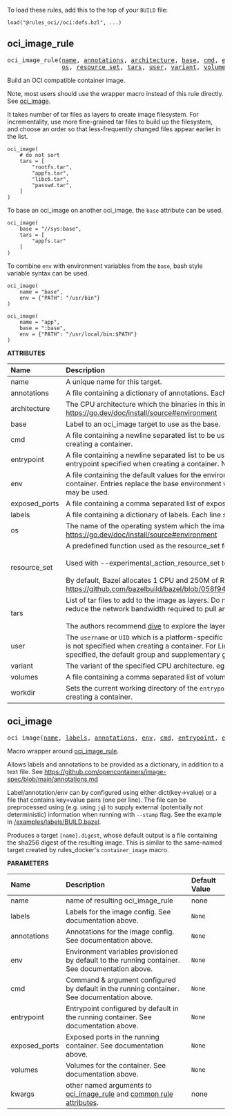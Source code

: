 <!-- Generated with Stardoc: http://skydoc.bazel.build -->

To load these rules, add this to the top of your `BUILD` file:

```starlark
load("@rules_oci//oci:defs.bzl", ...)
```

<a id="oci_image_rule"></a>

## oci_image_rule

<pre>
oci_image_rule(<a href="#oci_image_rule-name">name</a>, <a href="#oci_image_rule-annotations">annotations</a>, <a href="#oci_image_rule-architecture">architecture</a>, <a href="#oci_image_rule-base">base</a>, <a href="#oci_image_rule-cmd">cmd</a>, <a href="#oci_image_rule-entrypoint">entrypoint</a>, <a href="#oci_image_rule-env">env</a>, <a href="#oci_image_rule-exposed_ports">exposed_ports</a>, <a href="#oci_image_rule-labels">labels</a>,
               <a href="#oci_image_rule-os">os</a>, <a href="#oci_image_rule-resource_set">resource_set</a>, <a href="#oci_image_rule-tars">tars</a>, <a href="#oci_image_rule-user">user</a>, <a href="#oci_image_rule-variant">variant</a>, <a href="#oci_image_rule-volumes">volumes</a>, <a href="#oci_image_rule-workdir">workdir</a>)
</pre>

Build an OCI compatible container image.

Note, most users should use the wrapper macro instead of this rule directly.
See [oci_image](#oci_image).

It takes number of tar files as layers to create image filesystem.
For incrementality, use more fine-grained tar files to build up the filesystem,
and choose an order so that less-frequently changed files appear earlier in the list.

```starlark
oci_image(
    # do not sort
    tars = [
        "rootfs.tar",
        "appfs.tar",
        "libc6.tar",
        "passwd.tar",
    ]
)
```

To base an oci_image on another oci_image, the `base` attribute can be used.

```starlark
oci_image(
    base = "//sys:base",
    tars = [
        "appfs.tar"
    ]
)
```

To combine `env` with environment variables from the `base`, bash style variable syntax can be used.

```starlark
oci_image(
    name = "base",
    env = {"PATH": "/usr/bin"}
)

oci_image(
    name = "app",
    base = ":base",
    env = {"PATH": "/usr/local/bin:$PATH"}
)
```

**ATTRIBUTES**


| Name  | Description | Type | Mandatory | Default |
| :------------- | :------------- | :------------- | :------------- | :------------- |
| <a id="oci_image_rule-name"></a>name |  A unique name for this target.   | <a href="https://bazel.build/concepts/labels#target-names">Name</a> | required |  |
| <a id="oci_image_rule-annotations"></a>annotations |  A file containing a dictionary of annotations. Each line should be in the form `name=value`.   | <a href="https://bazel.build/concepts/labels">Label</a> | optional |  `None`  |
| <a id="oci_image_rule-architecture"></a>architecture |  The CPU architecture which the binaries in this image are built to run on. eg: `arm64`, `arm`, `amd64`, `s390x`. See $GOARCH documentation for possible values: https://go.dev/doc/install/source#environment   | String | optional |  `""`  |
| <a id="oci_image_rule-base"></a>base |  Label to an oci_image target to use as the base.   | <a href="https://bazel.build/concepts/labels">Label</a> | optional |  `None`  |
| <a id="oci_image_rule-cmd"></a>cmd |  A file containing a newline separated list to be used as the `command & args` of the container. These values act as defaults and may be replaced by any specified when creating a container.   | <a href="https://bazel.build/concepts/labels">Label</a> | optional |  `None`  |
| <a id="oci_image_rule-entrypoint"></a>entrypoint |  A file containing a newline separated list to be used as the `entrypoint` to execute when the container starts. These values act as defaults and may be replaced by an entrypoint specified when creating a container. NOTE: Setting this attribute will reset the `cmd` attribute   | <a href="https://bazel.build/concepts/labels">Label</a> | optional |  `None`  |
| <a id="oci_image_rule-env"></a>env |  A file containing the default values for the environment variables of the container. These values act as defaults and are merged with any specified when creating a container. Entries replace the base environment variables if any of the entries has conflicting keys. To merge entries with keys specified in the base, `${KEY}` or `$KEY` syntax may be used.   | <a href="https://bazel.build/concepts/labels">Label</a> | optional |  `None`  |
| <a id="oci_image_rule-exposed_ports"></a>exposed_ports |  A file containing a comma separated list of exposed ports. (e.g. 2000/tcp, 3000/udp or 4000. No protocol defaults to tcp).   | <a href="https://bazel.build/concepts/labels">Label</a> | optional |  `None`  |
| <a id="oci_image_rule-labels"></a>labels |  A file containing a dictionary of labels. Each line should be in the form `name=value`.   | <a href="https://bazel.build/concepts/labels">Label</a> | optional |  `None`  |
| <a id="oci_image_rule-os"></a>os |  The name of the operating system which the image is built to run on. eg: `linux`, `windows`. See $GOOS documentation for possible values: https://go.dev/doc/install/source#environment   | String | optional |  `""`  |
| <a id="oci_image_rule-resource_set"></a>resource_set |  A predefined function used as the resource_set for actions.<br><br>Used with --experimental_action_resource_set to reserve more RAM/CPU, preventing Bazel overscheduling resource-intensive actions.<br><br>By default, Bazel allocates 1 CPU and 250M of RAM. https://github.com/bazelbuild/bazel/blob/058f943037e21710837eda9ca2f85b5f8538c8c5/src/main/java/com/google/devtools/build/lib/actions/AbstractAction.java#L77   | String | optional |  `"default"`  |
| <a id="oci_image_rule-tars"></a>tars |  List of tar files to add to the image as layers. Do not sort this list; the order is preserved in the resulting image. Less-frequently changed files belong in lower layers to reduce the network bandwidth required to pull and push.<br><br>The authors recommend [dive](https://github.com/wagoodman/dive) to explore the layering of the resulting image.   | <a href="https://bazel.build/concepts/labels">List of labels</a> | optional |  `[]`  |
| <a id="oci_image_rule-user"></a>user |  The `username` or `UID` which is a platform-specific structure that allows specific control over which user the process run as. This acts as a default value to use when the value is not specified when creating a container. For Linux based systems, all of the following are valid: `user`, `uid`, `user:group`, `uid:gid`, `uid:group`, `user:gid`. If `group/gid` is not specified, the default group and supplementary groups of the given `user/uid` in `/etc/passwd` from the container are applied.   | String | optional |  `""`  |
| <a id="oci_image_rule-variant"></a>variant |  The variant of the specified CPU architecture. eg: `v6`, `v7`, `v8`. See: https://github.com/opencontainers/image-spec/blob/main/image-index.md#platform-variants for more.   | String | optional |  `""`  |
| <a id="oci_image_rule-volumes"></a>volumes |  A file containing a comma separated list of volumes. (e.g. /srv/data,/srv/other-data)   | <a href="https://bazel.build/concepts/labels">Label</a> | optional |  `None`  |
| <a id="oci_image_rule-workdir"></a>workdir |  Sets the current working directory of the `entrypoint` process in the container. This value acts as a default and may be replaced by a working directory specified when creating a container.   | String | optional |  `""`  |


<a id="oci_image"></a>

## oci_image

<pre>
oci_image(<a href="#oci_image-name">name</a>, <a href="#oci_image-labels">labels</a>, <a href="#oci_image-annotations">annotations</a>, <a href="#oci_image-env">env</a>, <a href="#oci_image-cmd">cmd</a>, <a href="#oci_image-entrypoint">entrypoint</a>, <a href="#oci_image-exposed_ports">exposed_ports</a>, <a href="#oci_image-volumes">volumes</a>, <a href="#oci_image-kwargs">kwargs</a>)
</pre>

Macro wrapper around [oci_image_rule](#oci_image_rule).

Allows labels and annotations to be provided as a dictionary, in addition to a text file.
See https://github.com/opencontainers/image-spec/blob/main/annotations.md

Label/annotation/env can by configured using either dict(key->value) or a file that contains key=value pairs
(one per line). The file can be preprocessed using (e.g. using `jq`) to supply external (potentially not
deterministic) information when running with `--stamp` flag.  See the example in
[/examples/labels/BUILD.bazel](https://github.com/bazel-contrib/rules_oci/blob/main/examples/labels/BUILD.bazel).

Produces a target `[name].digest`, whose default output is a file containing the sha256 digest of the resulting image.
This is similar to the same-named target created by rules_docker's `container_image` macro.


**PARAMETERS**


| Name  | Description | Default Value |
| :------------- | :------------- | :------------- |
| <a id="oci_image-name"></a>name |  name of resulting oci_image_rule   |  none |
| <a id="oci_image-labels"></a>labels |  Labels for the image config. See documentation above.   |  `None` |
| <a id="oci_image-annotations"></a>annotations |  Annotations for the image config. See documentation above.   |  `None` |
| <a id="oci_image-env"></a>env |  Environment variables provisioned by default to the running container. See documentation above.   |  `None` |
| <a id="oci_image-cmd"></a>cmd |  Command & argument configured by default in the running container. See documentation above.   |  `None` |
| <a id="oci_image-entrypoint"></a>entrypoint |  Entrypoint configured by default in the running container. See documentation above.   |  `None` |
| <a id="oci_image-exposed_ports"></a>exposed_ports |  Exposed ports in the running container. See documentation above.   |  `None` |
| <a id="oci_image-volumes"></a>volumes |  Volumes for the container. See documentation above.   |  `None` |
| <a id="oci_image-kwargs"></a>kwargs |  other named arguments to [oci_image_rule](#oci_image_rule) and [common rule attributes](https://bazel.build/reference/be/common-definitions#common-attributes).   |  none |


